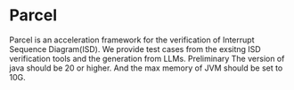 # Parcel
Parcel is an acceleration framework for the verification of Interrupt Sequence Diagram(ISD). We provide test cases from the exsitng ISD verification tools and the generation from LLMs.
Preliminary
The version of java should be 20 or higher. And the max memory of JVM should be set to 10G.
